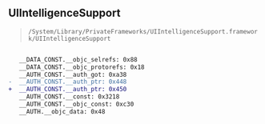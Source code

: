 ## UIIntelligenceSupport

> `/System/Library/PrivateFrameworks/UIIntelligenceSupport.framework/UIIntelligenceSupport`

```diff

   __DATA_CONST.__objc_selrefs: 0x88
   __DATA_CONST.__objc_protorefs: 0x18
   __AUTH_CONST.__auth_got: 0xa38
-  __AUTH_CONST.__auth_ptr: 0x448
+  __AUTH_CONST.__auth_ptr: 0x450
   __AUTH_CONST.__const: 0x3218
   __AUTH_CONST.__objc_const: 0xc30
   __AUTH.__objc_data: 0x48

```
